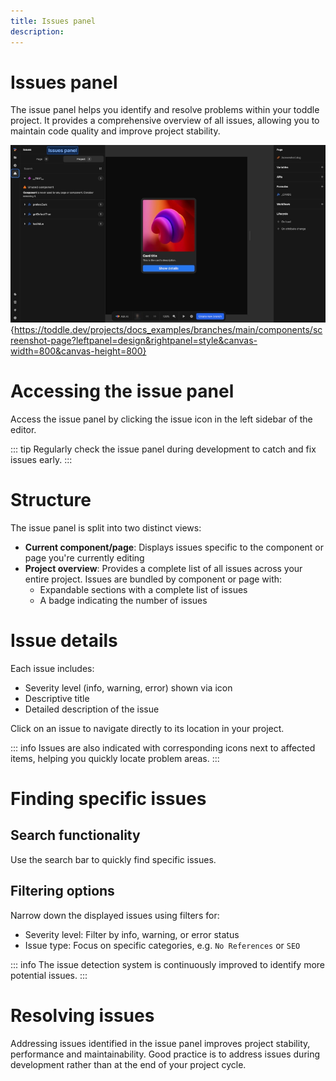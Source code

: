 ```yaml
---
title: Issues panel
description:
---
```


# Issues panel
The issue panel helps you identify and resolve problems within your toddle project. It provides a comprehensive overview of all issues, allowing you to maintain code quality and improve project stability.

![Issues panel|16/9](issues-panel.webp){https://toddle.dev/projects/docs_examples/branches/main/components/screenshot-page?leftpanel=design&rightpanel=style&canvas-width=800&canvas-height=800}

# Accessing the issue panel
Access the issue panel by clicking the issue icon in the left sidebar of the editor.

::: tip
Regularly check the issue panel during development to catch and fix issues early.
:::

# Structure
The issue panel is split into two distinct views:
- **Current component/page**: Displays issues specific to the component or page you're currently editing
- **Project overview**: Provides a complete list of all issues across your entire project. Issues are bundled by component or page with:
    - Expandable sections with a complete list of issues
    - A badge indicating the number of issues

# Issue details
Each issue includes:
-  Severity level (info, warning, error) shown via icon
- Descriptive title
- Detailed description of the issue

Click on an issue to navigate directly to its location in your project.

::: info
Issues are also indicated with corresponding icons next to affected items, helping you quickly locate problem areas.
:::

# Finding specific issues
## Search functionality
Use the search bar to quickly find specific issues.

## Filtering options
Narrow down the displayed issues using filters for:
- Severity level: Filter by info, warning, or error status
- Issue type: Focus on specific categories, e.g. `No References` or `SEO`

::: info
The issue detection system is continuously improved to identify more potential issues.
:::

# Resolving issues
Addressing issues identified in the issue panel improves project stability, performance and maintainability. Good practice is to address issues during development rather than at the end of your project cycle.